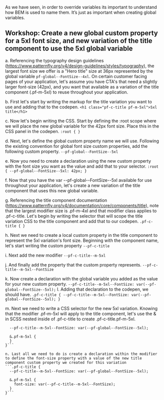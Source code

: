 As we have seen, in order to override variables its important to understand how BEM is used to name them. It’s just as important when creating global variables.

## Workshop: Create a new global custom property for a 5xl font size, and new variation of the title component to use the 5xl global variable

a. Referencing the typography design guidelines (https://www.patternfly.org/v4/design-guidelines/styles/typography), the largest font size we offer is a "Hero title" size at 36px represented by the global variable `pf-global--FontSize--4xl`. On certain customer facing pages of your application, let's assume you have CTA's that need a slightly larger font-size (42px), and you want that available as a variation of the title component (.pf-m-5xl) to reuse throughout your application.

b. First let's start by writing the markup for the title variation you want to use and adding that to the codepen.
`<h1 class="pf-c-title pf-m-5xl">5xl title</h1>`

c. Now let's begin writing the CSS. Start by defining the :root scope where we will place the new global variable for the 42px font size. Place this in the CSS panel in the codepen.
`:root {
}`

d. Next, let's define the global custom property name we will use. Following the existing convention for global font size custom properties, add the following custom property.
`--pf-global--FontSize--5xl`

e. Now you need to create a declaration using the new custom property with the font size you want as the value and add that to your selector.
`:root {
   --pf-global--FontSize--5xl: 42px;
}`

f. Now that you have the var --pf-global--FontSize--5xl available for use throughout your application, let's create a new variation of the title component that uses this new global variable.

g. Referencing the title component documentation (https://www.patternfly.org/v4/documentation/core/components/title), note that the largest modifier size is .pf-m-4xl and that modifier class applies to .pf-c-title. Let's begin by writing the selector that will scope the title variation CSS to the title component and add that to our codepen.
`.pf-c-title {
}`

h. Next we need to create a local custom property in the title component to represent the 5xl variation's font size. Beginning with the component name, let's start writing the custom property
`--pf-c-title`

i. Next add the new modifier
`--pf-c-title--m-5xl`

j. And finally add the property that the custom property represents.
`--pf-c-title--m-5xl--FontSize`

k. Now create a declaration with the global variable you added as the value for your new custom property.
`--pf-c-title--m-5xl--FontSize: var(--pf-global--FontSize--5xl);`
l. Adding that declaration to the codepen, we should have.
`.pf-c-title {
  --pf-c-title--m-5xl--FontSize: var(--pf-global--FontSize--5xl);
}`

m. Next we need to write a CSS selector for the new 5xl variation. Knowing that the modifier .pf-m-5xl will apply to the title component, let's use the & in SCSS nested inside of .pf-c-title to create .pf-c-title.pf-m-5xl.
```.pf-c-title {
  --pf-c-title--m-5xl--FontSize: var(--pf-global--FontSize--5xl);

  &.pf-m-5xl {
  }
}```

n. Last all we need to do is create a declaration within the modifier to define the font-size property with a value of the new title component custom property we created for this variation
```.pf-c-title {
  --pf-c-title--m-5xl--FontSize: var(--pf-global--FontSize--5xl);
  
  &.pf-m-5xl {
    font-size: var(--pf-c-title--m-5xl--FontSize);
  }
}```
